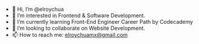 - 👋 Hi, I’m @elroychua
- 👀 I’m interested in Frontend & Software Development.
- 🌱 I’m currently learning Front-End Engineer Career Path by Codecademy
- 💞️ I’m looking to collaborate on Website Development.
- 📫 How to reach me: elroychuamx@gmail.com

<!---
elroychua/elroychua is a ✨ special ✨ repository because its `README.md` (this file) appears on your GitHub profile.
You can click the Preview link to take a look at your changes.
--->
